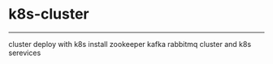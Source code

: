 # k8s-cluster
----------------
cluster deploy with k8s
install zookeeper kafka rabbitmq cluster and k8s serevices
